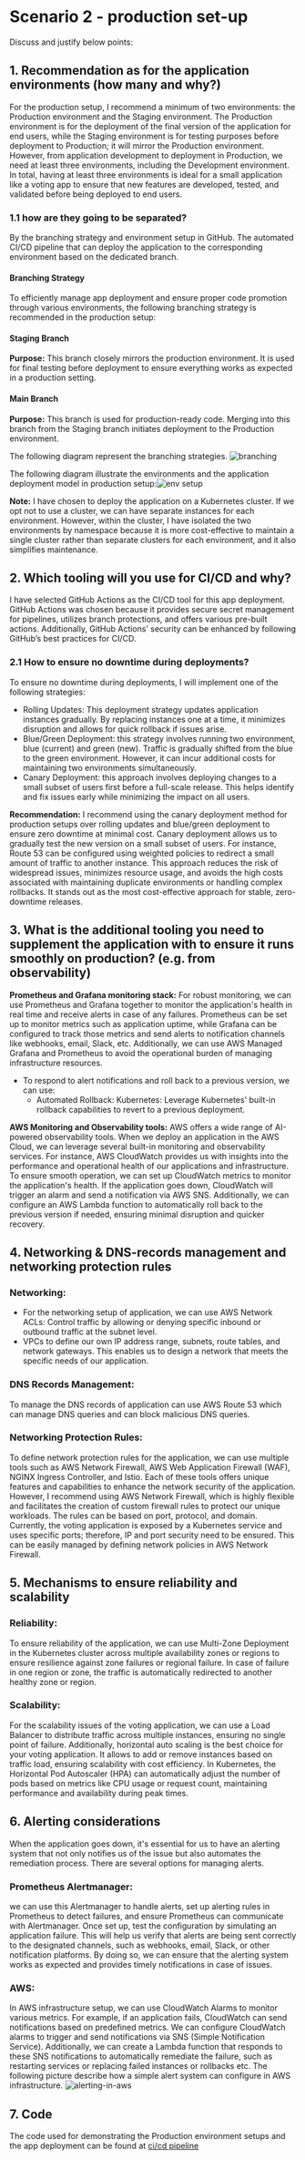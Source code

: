 # Scenario 2 - production set-up
Discuss and justify below points: 

## 1. Recommendation as for the application environments (how many and why?) 

For the production setup, I recommend a minimum of two environments: the Production environment and the Staging environment. The Production environment is for the deployment of the final version of the application for end users, while the Staging environment is for testing purposes before deployment to Production; it will mirror the Production environment. However, from application development to deployment in Production, we need at least three environments, including the Development environment. In total, having at least three environments is ideal for a small application like a voting app to ensure that new features are developed, tested, and validated before being deployed to end users.

### 1.1	how are they going to be separated?

By the branching strategy and environment setup in GitHub. The automated CI/CD pipeline that can deploy the application to the corresponding environment based on the dedicated branch. 
#### Branching Strategy
To efficiently manage app deployment and ensure proper code promotion through various environments, the following branching strategy is recommended in the production setup:

#### Staging Branch
 **Purpose:** This branch closely mirrors the production environment. It is used for final testing before deployment to ensure everything works as expected in a production setting.
#### Main Branch
**Purpose:** This branch is used for production-ready code. Merging into this branch from the Staging branch initiates deployment to the Production environment.

The following diagram represent the branching strategies. ![branching](branching.png)

The following diagram illustrate the environments and the application deployment model in production setup:![env setup](env-setup.png)
 
 **Note:** I have chosen to deploy the application on a Kubernetes cluster. If we opt not to use a cluster, we can have separate instances for each environment. However, within the cluster, I have isolated the two environments by namespace because it is more cost-effective to maintain a single cluster rather than separate clusters for each environment, and it also simplifies maintenance.

## 2. Which tooling will you use for CI/CD and why? 

I have selected GitHub Actions as the CI/CD tool for this app deployment. GitHub Actions was chosen because it provides secure secret management for pipelines, utilizes branch protections, and offers various pre-built actions. Additionally, GitHub Actions’ security can be enhanced by following GitHub’s best practices for CI/CD.

### 2.1 How to ensure no downtime during deployments? 
To ensure no downtime during deployments, I will implement one of the following strategies:
* Rolling Updates: 
 This deployment strategy updates application instances gradually. By replacing instances one at a time, it minimizes disruption and allows for quick rollback if issues arise.
* Blue/Green Deployment: this strategy involves running two environment, blue (current) and green (new). Traffic is gradually shifted from the blue to the green environment. However, it can incur additional costs for maintaining two environments simultaneously.
* Canary Deployment: this approach involves deploying changes to a small subset of users first before a full-scale release. This helps identify and fix issues early while minimizing the impact on all users.

**Recommendation:** 
I recommend using the canary deployment method for production setups over rolling updates and blue/green deployment to ensure zero downtime at minimal cost. Canary deployment allows us to gradually test the new version on a small subset of users. For instance, Route 53 can be configured using weighted policies to redirect a small amount of traffic to another instance. This approach reduces the risk of widespread issues, minimizes resource usage, and avoids the high costs associated with maintaining duplicate environments or handling complex rollbacks. It stands out as the most cost-effective approach for stable, zero-downtime releases.

## 3.	What is the additional tooling you need to supplement the application with to ensure it runs smoothly on production? (e.g. from observability) 

**Prometheus and Grafana monitoring stack:**
For robust monitoring, we can use Prometheus and Grafana together to monitor the application's health in real time and receive alerts in case of any failures. Prometheus can be set up to monitor metrics such as application uptime, while Grafana can be configured to track those metrics and send alerts to notification channels like webhooks, email, Slack, etc. Additionally, we can use AWS Managed Grafana and Prometheus to avoid the operational burden of managing infrastructure resources.
- To respond to alert notifications and roll back to a previous version, we can use:
  - Automated Rollback:
      Kubernetes: Leverage Kubernetes' built-in rollback capabilities to revert to a previous deployment.


**AWS Monitoring and Observability tools:**
AWS offers a wide range of AI-powered observability tools. When we deploy an application in the AWS Cloud, we can leverage several built-in monitoring and observability services. For instance, AWS CloudWatch provides us with insights into the performance and operational health of our applications and infrastructure. To ensure smooth operation, we can set up CloudWatch metrics to monitor the application's health. If the application goes down, CloudWatch will trigger an alarm and send a notification via AWS SNS. Additionally, we can configure an AWS Lambda function to automatically roll back to the previous version if needed, ensuring minimal disruption and quicker recovery.

## 4. Networking & DNS-records management and networking protection rules 

### Networking:
* For the networking setup of application, we can use AWS Network ACLs: Control traffic by allowing or denying specific inbound or outbound traffic at the subnet level.  
* VPCs to define our own IP address range, subnets, route tables, and network gateways. This enables us to design a network that meets the specific needs of our application.
### DNS Records Management:
To manage the DNS records of application can use AWS Route 53 which can manage DNS queries and can block malicious DNS queries.
### Networking Protection Rules:
To define network protection rules for the application, we can use multiple tools such as AWS Network Firewall, AWS Web Application Firewall (WAF), NGINX Ingress Controller, and Istio. Each of these tools offers unique features and capabilities to enhance the network security of the application. However, I recommend using AWS Network Firewall, which is highly flexible and facilitates the creation of custom firewall rules to protect our unique workloads. The rules can be based on port, protocol, and domain. Currently, the voting application is exposed by a Kubernetes service and uses specific ports; therefore, IP and port security need to be ensured. This can be easily managed by defining network policies in AWS Network Firewall.

## 5. Mechanisms to ensure reliability and scalability 
### Reliability: 
To ensure reliability of the application, we can use Multi-Zone Deployment in the Kubernetes cluster across multiple availability zones or regions to ensure resilience against zone failures or regional failure.  In case of failure in one region or zone, the traffic is automatically redirected to another healthy zone or region.
### Scalability: 
For the scalability issues of the voting application, we can use a Load Balancer to distribute traffic across multiple instances, ensuring no single point of failure. Additionally, horizontal auto scaling is the best choice for your voting application. It allows to add or remove instances based on traffic load, ensuring scalability with cost efficiency. In Kubernetes, the Horizontal Pod Autoscaler (HPA) can automatically adjust the number of pods based on metrics like CPU usage or request count, maintaining performance and availability during peak times.

## 6. Alerting considerations
When the application goes down, it's essential for us to have an alerting system that not only notifies us of the issue but also automates the remediation process. There are several options for managing alerts.
### Prometheus Alertmanager: 
we can use this Alertmanager to handle alerts, set up alerting rules in Prometheus to detect failures, and ensure Prometheus can communicate with Alertmanager. Once set up, test the configuration by simulating an application failure. This will help us verify that alerts are being sent correctly to the designated channels, such as webhooks, email, Slack, or other notification platforms. By doing so, we can ensure that the alerting system works as expected and provides timely notifications in case of issues.
###  AWS:  
In AWS infrastructure setup, we can use CloudWatch Alarms to monitor various metrics. For example, if an application fails, CloudWatch can send notifications based on predefined metrics. We can configure CloudWatch alarms to trigger and send notifications via SNS (Simple Notification Service). Additionally, we can create a Lambda function that responds to these SNS notifications to automatically remediate the failure, such as restarting services or replacing failed instances or rollbacks etc. The following picture describe how a simple alert system can configure in AWS infrastructure. ![alerting-in-aws](alerting.png)

## 7. Code
The code used for demonstrating the Production environment setups and the app deployment can be found at [ci/cd pipeline](https://github.com/atos-asha-mubarak/example-voting-app/blob/main/.github/workflows/cd.yaml)

 

  

